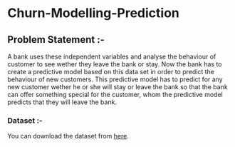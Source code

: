 # Churn-Modelling-Prediction

## Problem Statement :-
A bank uses these independent variables and analyse the behaviour of customer to see wether they leave the bank or stay. Now the bank has to create a predictive model based on this data set in order to predict the behaviour of new customers. This predictive model has to predict for any new customer wether he or she will stay or leave the bank so that the bank can offer something special for the customer, whom the predictive model predicts that they will leave the bank.

### Dataset :-
<p>You can download the dataset from <a href="https://drive.google.com/file/d/1oAmn0VfcUlKLDQXkE7c2KZ2em_d2d8o9/view?usp=sharing">here</a>.</p>
